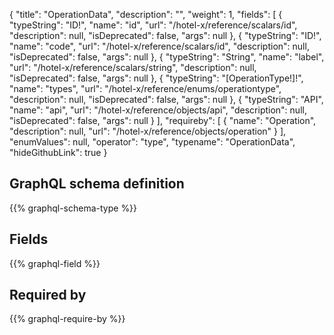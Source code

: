 {
  "title": "OperationData",
  "description": "",
  "weight": 1,
  "fields": [
    {
      "typeString": "ID!",
      "name": "id",
      "url": "/hotel-x/reference/scalars/id",
      "description": null,
      "isDeprecated": false,
      "args": null
    },
    {
      "typeString": "ID!",
      "name": "code",
      "url": "/hotel-x/reference/scalars/id",
      "description": null,
      "isDeprecated": false,
      "args": null
    },
    {
      "typeString": "String",
      "name": "label",
      "url": "/hotel-x/reference/scalars/string",
      "description": null,
      "isDeprecated": false,
      "args": null
    },
    {
      "typeString": "[OperationType!]!",
      "name": "types",
      "url": "/hotel-x/reference/enums/operationtype",
      "description": null,
      "isDeprecated": false,
      "args": null
    },
    {
      "typeString": "API",
      "name": "api",
      "url": "/hotel-x/reference/objects/api",
      "description": null,
      "isDeprecated": false,
      "args": null
    }
  ],
  "requireby": [
    {
      "name": "Operation",
      "description": null,
      "url": "/hotel-x/reference/objects/operation"
    }
  ],
  "enumValues": null,
  "operator": "type",
  "typename": "OperationData",
  "hideGithubLink": true
}
## GraphQL schema definition

{{% graphql-schema-type %}}

## Fields

{{% graphql-field %}}

## Required by

{{% graphql-require-by %}}
